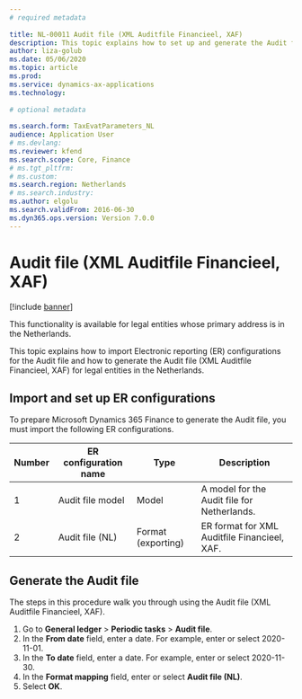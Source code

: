 ```yaml
--- 
# required metadata 
 
title: NL-00011 Audit file (XML Auditfile Financieel, XAF)
description: This topic explains how to set up and generate the Audit file (XML Auditfile Financieel, XAF) for legal entities in the Netherlands.  
author: liza-golub
ms.date: 05/06/2020
ms.topic: article
ms.prod:  
ms.service: dynamics-ax-applications 
ms.technology:  
 
# optional metadata 
 
ms.search.form: TaxEvatParameters_NL   
audience: Application User 
# ms.devlang:  
ms.reviewer: kfend
ms.search.scope: Core, Finance
# ms.tgt_pltfrm:  
# ms.custom:  
ms.search.region: Netherlands
# ms.search.industry: 
ms.author: elgolu
ms.search.validFrom: 2016-06-30 
ms.dyn365.ops.version: Version 7.0.0 
---
```

# Audit file (XML Auditfile Financieel, XAF)

[!include [banner](../../includes/banner.md)]

This functionality is available for legal entities whose primary address is in the Netherlands.

This topic explains how to import Electronic reporting (ER) configurations for the Audit file and how to generate the Audit file (XML Auditfile Financieel, XAF) for legal entities in the Netherlands.

## Import and set up ER configurations

To prepare Microsoft Dynamics 365 Finance to generate the Audit file, you must import the following ER configurations.

| Number | ER configuration name         | Type                                 | Description |
|--------|-------------------------------|--------------------------------------|-------------|
| 1      | Audit file model              | Model                                | A model for the Audit file for Netherlands. |
| 2      | Audit file (NL)               | Format (exporting)                   | ER format for XML Auditfile Financieel, XAF. |

## Generate the Audit file

The steps in this procedure walk you through using the Audit file (XML Auditfile Financieel, XAF).

1. Go to **General ledger** > **Periodic tasks** > **Audit file**.
2. In the **From date** field, enter a date. For example, enter or select 2020-11-01.
3. In the **To date** field, enter a date. For example, enter or select 2020-11-30.
4. In the **Format mapping** field, enter or select **Audit file (NL)**.
5. Select **OK**.
